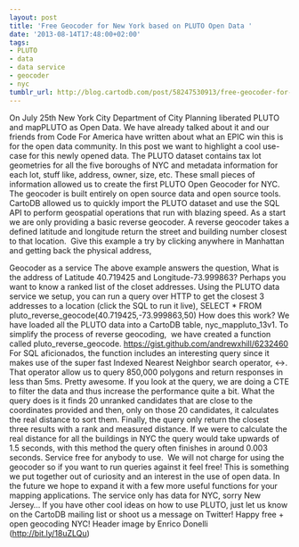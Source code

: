```yaml
---
layout: post
title: 'Free Geocoder for New York based on PLUTO Open Data '
date: '2013-08-14T17:48:00+02:00'
tags:
- PLUTO
- data
- data service
- geocoder
- nyc
tumblr_url: http://blog.cartodb.com/post/58247530913/free-geocoder-for-new-york-based-on-pluto-open-data
---
```


On July 25th New York City Department of City Planning liberated PLUTO and mapPLUTO as Open Data. We have already talked about it and our friends from Code For America have written about what an EPIC win this is for the open data community.
In this post we want to highlight a cool use-case for this newly opened data. The PLUTO dataset contains tax lot geometries for all the five boroughs of NYC and metadata information for each lot, stuff like, address, owner, size, etc. These small pieces of information allowed us to create the first PLUTO Open Geocoder for NYC. The geocoder is built entirely on open source data and open source tools. CartoDB allowed us to quickly import the PLUTO dataset and use the SQL API to perform geospatial operations that run with blazing speed.
As a start we are only providing a basic reverse geocoder. A reverse geocoder takes a defined latitude and longitude return the street and building number closest to that location. 
Give this example a try by clicking anywhere in Manhattan and getting back the physical address,

Geocoder as a service
The above example answers the question, What is the address of Latitude 40.719425 and Longitude-73.999863?
Perhaps you want to know a ranked list of the closet addresses. Using the PLUTO data service we setup, you can run a query over HTTP to get the closest 3 addresses to a location (click the SQL to run it live),
SELECT * FROM pluto_reverse_geocode(40.719425,-73.999863,50)
How does this work?
We have loaded all the PLUTO data into a CartoDB table, nyc_mappluto_13v1. To simplify the process of reverse geocoding,  we have created a function called pluto_reverse_geocode.
https://gist.github.com/andrewxhill/6232460
For SQL aficionados, the function includes an interesting query since it makes use of the super fast Indexed Nearest Neighbor search operator, <->. That operator allow us to query 850,000 polygons and return responses in less than 5ms. Pretty awesome.
If you look at the query, we are doing a CTE to filter the data and thus increase the performance quite a bit. What the query does is it finds 20 unranked candidates that are close to the coordinates provided and then, only on those 20 candidates, it calculates the real distance to sort them. Finally, the query only return the closest three results with a rank and measured distance. If we were to calculate the real distance for all the buildings in NYC the query would take upwards of 1.5 seconds, with this method the query often finishes in around 0.003 seconds.
Service free for anybody to use. 
We will not charge for using the geocoder so if you want to run queries against it feel free! This is something we put together out of curiosity and an interest in the use of open data. In the future we hope to expand it with a few more useful functions for your mapping applications.
The service only has data for NYC, sorry New Jersey…
If you have other cool ideas on how to use PLUTO, just let us know on the CartoDB mailing list or shoot us a message on Twitter!
Happy free + open geocoding NYC!
Header image by Enrico Donelli (http://bit.ly/18uZLQu)
